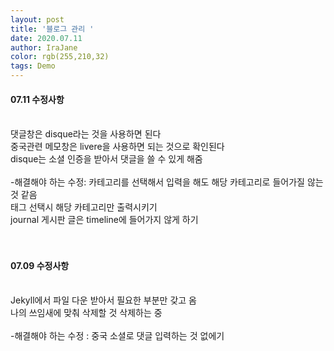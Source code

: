 ```yaml
---
layout: post
title: '블로그 관리 '
date: 2020.07.11
author: IraJane
color: rgb(255,210,32)
tags: Demo
---
```

<h4>07.11 수정사항</h4><br>
댓글창은 disque라는 것을 사용하면 된다 <br>
중국관련 메모창은 livere을 사용하면 되는 것으로 확인된다 <br>
disque는 소셜 인증을 받아서 댓글을 쓸 수 있게 해줌 <br>
<br>
-해결해야 하는 수정: 카테고리를 선택해서 입력을 해도 해당 카테고리로 들어가질 않는 것 같음 <br>
          태그 선택시 해당 카테고리만 출력시키기<br>
          journal 게시판 글은 timeline에 들어가지 않게 하기<br>
<br><br>

<h4>07.09 수정사항</h4><br>
Jekyll에서 파일 다운 받아서 필요한 부분만 갖고 옴 <br>
나의 쓰임새에 맞춰 삭제할 것 삭제하는 중<br>
<br>
-해결해야 하는 수정 : 중국 소셜로 댓글 입력하는 것 없에기 <br>

